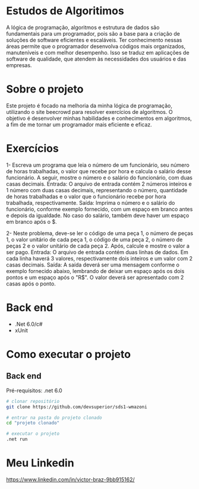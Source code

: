# Estudos de Algoritimos
A lógica de programação, algoritmos e estrutura de dados são fundamentais para um programador, pois são a base para a criação de soluções de software eficientes e escaláveis. Ter conhecimento nessas áreas permite que o programador desenvolva códigos mais organizados, manuteníveis e com melhor desempenho. Isso se traduz em aplicações de software de qualidade, que atendem às necessidades dos usuários e das empresas.

# Sobre o projeto

Este projeto é focado na melhoria da minha lógica de programação, utilizando o site beecrowd para resolver exercícios de algoritmos. O objetivo é desenvolver minhas habilidades e conhecimentos em algoritmos, a fim de me tornar um programador mais eficiente e eficaz.

# Exercícios  
1-  Escreva um programa que leia o número de um funcionário, seu número de horas trabalhadas, o valor que recebe por hora e calcula o salário desse funcionário. A seguir, mostre o número e o salário do funcionário, com duas casas decimais.
      Entrada:
    O arquivo de entrada contém 2 números inteiros e 1 número com duas casas decimais, representando o número, quantidade de horas trabalhadas e o valor que o funcionário recebe por hora trabalhada, respectivamente.
      Saída:
   Imprima o número e o salário do funcionário, conforme exemplo fornecido, com um espaço em branco antes e depois da igualdade. No caso do salário, também deve haver um espaço em branco após o $.
             
2- Neste problema, deve-se ler o código de uma peça 1, o número de peças 1, o valor unitário de cada peça 1, o código de uma peça 2, o número de peças 2 e o valor unitário de cada peça 2. Após, calcule e mostre o valor a ser pago.
      Entrada:
   O arquivo de entrada contém duas linhas de dados. Em cada linha haverá 3 valores, respectivamente dois inteiros e um valor com 2 casas decimais.
      Saída:
   A saída deverá ser uma mensagem conforme o exemplo fornecido abaixo, lembrando de deixar um espaço após os dois pontos e um espaço após o "R$". O valor deverá ser apresentado com 2 casas após o ponto. 

# Back end
- .Net 6.0/c#
- xUnit
# Como executar o projeto

## Back end
Pré-requisitos: .net 6.0

```bash
# clonar repositório
git clone https://github.com/devsuperior/sds1-wmazoni

# entrar na pasta do projeto clonado
cd "projeto clonado"

# executar o projeto
.net run
```

# Meu Linkedin

https://www.linkedin.com/in/victor-braz-9bb915162/

